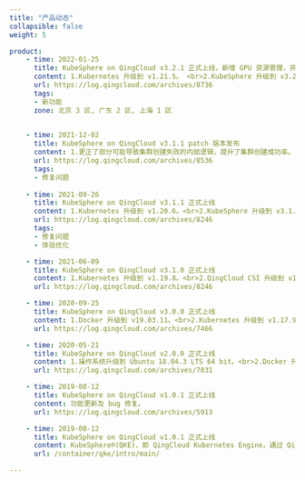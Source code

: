 ```yaml
---
title: "产品动态"
collapsible: false
weight: 5

product:
    - time: 2022-01-25
      title: KubeSphere on QingCloud v3.2.1 正式上线，新增 GPU 资源管理，并强化可观测性和运维能力
      content: 1.Kubernetes 升级到 v1.21.5。 <br>2.KubeSphere 升级到 v3.2.1。<br>3.Docker 升级到 v20.10.8。<br>4.新增 GPU 资源调度管理功能，支持可视化创建 GPU 工作负载、调度 GPU 资源任务等。<br>5.自定义监控支持 Grafana，强化可观测性。<br>6.新增存储卷克隆、快照和扩展等功能，提供更方便的持久化存储运维。<br>7.原有`按月`、`按年`计费方式变更为`包年包月`计费方式。
      url: https://log.qingcloud.com/archives/8736
      tags:
      - 新功能
      zone: 北京 3 区, 广东 2 区, 上海 1 区
      

    - time: 2021-12-02
      title: KubeSphere on QingCloud v3.1.1 patch 版本发布
      content: 1.更正了部分可能导致集群创建失败的内部逻辑，提升了集群创建成功率。 <br>2.修复了因 csi 组件限制值过小导致集群持续报警的问题，校准了集群的报警能力。<br>3.更正了部分集群组件的版本，保证了相关功能的可用性和稳定性。<br>4.降低了磁盘消耗，降低了因磁盘可用容量不足导致集群升级失败的几率。<br>5.支持强制删除集群节点的能力，增强了集群可维护性。
      url: https://log.qingcloud.com/archives/8536
      tags:
      - 修复问题
      
    - time: 2021-09-26
      title: KubeSphere on QingCloud v3.1.1 正式上线
      content: 1.Kubernetes 升级到 v1.20.6。<br>2.KubeSphere 升级到 v3.1.1。<br>3.新增了一些集群创建前的检查项，优化了一些创建问题，提升了集群创建成功率。 <br>4.取消了对云平台中已下架类型的云硬盘挂载支持。<br>5.集群默认优先挂载容量型云硬盘（vos），提升了集群存储能力。<br>6.修复了一些bug，提升了集群稳定性。
      url: https://log.qingcloud.com/archives/8246
      tags:
      - 修复问题
      - 体验优化

    - time: 2021-06-09
      title: KubeSphere on QingCloud v3.1.0 正式上线
      content: 1.Kubernetes 升级到 v1.19.8。<br>2.QingCloud CSI 升级到 v1.2.1。<br>3.Docker 升级到 v20.10.6。 <br>4.升级到 containerd 1.4.6。<br>5.内置 KubeSphere v3.1.0。<br>6.新增支持创建集群时选择 hostnic 网络插件。<br>7.新增支持 Kubernetes 审计规则，审计 webhook 的配置。
      url: https://log.qingcloud.com/archives/8246

    - time: 2020-09-25
      title: KubeSphere on QingCloud v3.0.0 正式上线
      content: 1.Docker 升级到 v19.03.11。<br>2.Kubernetes 升级到 v1.17.9。<br>3.QingCloud CSI 升级到 v1.2.0。<br>4.Helm 升级到 3.2.1。<br>5.内置 KubeSphere v3.0.0。<br>6.新增支持自定义 K8s 组件参数；<br>7.增强安全性，客户端节点默认使用集群 ID 作为初始密码并支持绑定 SSH 密钥。
      url: https://log.qingcloud.com/archives/7466

    - time: 2020-05-21
      title: KubeSphere on QingCloud v2.0.0 正式上线
      content: 1.操作系统升级到 Ubuntu 18.04.3 LTS 64 bit。<br>2.Docker 升级到 v19.03.4。<br>3.Kubernetes 升级到 v1.16.7。<br>4.QingCloud CSI 升级到 v1.1.1。<br>5.QingCloud Cloud Controller Manager 升级到 v1.4.4。<br>6.Helm 升级到 v2.14.3。<br>7.新增支持 GPU 节点。<br>8.同时支持多种类型的工作节点，节点 CPU Model 可配置。<br>9.内置 KubeSphere v2.1.1。<br>10.图形化选配 KubeSphere 功能组件。
      url: https://log.qingcloud.com/archives/7031

    - time: 2019-08-12
      title: KubeSphere on QingCloud v1.0.1 正式上线
      content: 功能更新及 bug 修复。
      url: https://log.qingcloud.com/archives/5913

    - time: 2019-08-12
      title: KubeSphere on QingCloud v1.0.1 正式上线
      content: KubeSphere®️(QKE)，即 QingCloud Kubernetes Engine，通过 QingCloud AppCenter 将KubeSphere®️ 诸多容器管理功能一键交付给终端用户，如多租户管理、DevOps、微服务治理、多租户日志检索、Kubernetes 监控中心等，同时省去了用户构建 Kuberentes 集群以及安装 KubeSphere 的过程，极大降低了运维成本并将容器上层业务功能快速带进客户真实业务场景。
      url: /container/qke/intro/main/

---
```


